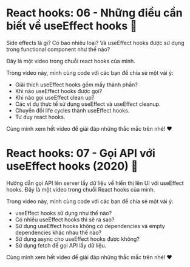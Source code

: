 # React hooks: 06 - Những điều cần biết về useEffect hooks 🎉

Side effects là gì? Có bao nhiêu loại? Và useEffect hooks được sử dụng trong functional component như thế nào?

Đây là một video trong chuỗi react hooks của mình.

Trong video này, mình cùng code với các bạn để chia sẻ một vài ý:

- Giải thích useEffect hooks gồm mấy thành phần?
- Khi nào useEffect hooks được gọi?
- Khi nào gọi useEffect clean up?
- Các ví dụ thực tế sử dụng useEffect và useEffect cleanup.
- Chuyển đổi life cycles thành useEffect hooks.
- Tư duy react hooks.

Cùng mình xem hết video để giải đáp những thắc mắc trên nhé! ❤️

# React hooks: 07 - Gọi API với useEffect hooks (2020) 🎉

Hướng dẫn gọi API lên server lấy dữ liệu về hiển thị lên UI với useEffect hooks. Đây là một video trong chuỗi React hooks của mình.

Trong video này, mình cùng code với các bạn để chia sẻ một vài ý:

- useEffect hooks sử dụng như thế nào?
- Có nhiều useEffect hooks thì sẽ ra sao?
- Sử dụng useEffect hooks không có dependencies và empty dependencies khác nhau thế nào?
- Sử dụng async cho useEffect hooks được không?
- Sử dụng fetch để gọi API lấy dữ liệu.

Cùng mình xem hết video để giải đáp những thắc mắc trên nhé! ❤️
